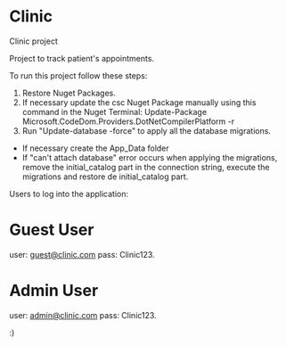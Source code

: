 # Clinic
Clinic project

Project to track patient's appointments.

To run this project follow these steps:

1. Restore Nuget Packages.
2. If necessary update the csc Nuget Package manually using this command in the Nuget Terminal:
Update-Package Microsoft.CodeDom.Providers.DotNetCompilerPlatform -r
3. Run "Update-database -force" to apply all the database migrations.
  - If necessary create the App_Data folder
  - If "can't attach database" error occurs when applying the migrations, remove the initial_catalog part in the connection string, execute the migrations and restore de initial_catalog part.


Users to log into the application:

# Guest User
user: guest@clinic.com
pass: Clinic123.

# Admin User
user: admin@clinic.com
pass: Clinic123.

:)
